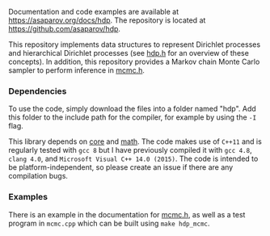 Documentation and code examples are available at <https://asaparov.org/docs/hdp>. The repository is located at <https://github.com/asaparov/hdp>.

This repository implements data structures to represent Dirichlet processes and hierarchical Dirichlet processes (see <a href="https://asaparov.org/docs/hdp/hdp.h.html">hdp.h</a> for an overview of these concepts). In addition, this repository provides a Markov chain Monte Carlo sampler to perform inference in [mcmc.h](https://asaparov.org/docs/hdp/mcmc.h.html).

### Dependencies

To use the code, simply download the files into a folder named "hdp". Add this folder to the include path for the compiler, for example by using the `-I` flag.

This library depends on [core](https://github.com/asaparov/core) and [math](https://github.com/asaparov/math). The code makes use of `C++11` and is regularly tested with `gcc 8` but I have previously compiled it with `gcc 4.8`, `clang 4.0`, and `Microsoft Visual C++ 14.0 (2015)`. The code is intended to be platform-independent, so please create an issue if there are any compilation bugs.

### Examples

There is an example in the documentation for [mcmc.h](https://asaparov.org/docs/hdp/mcmc.h.html), as well as a test program in `mcmc.cpp` which can be built using `make hdp_mcmc`.
